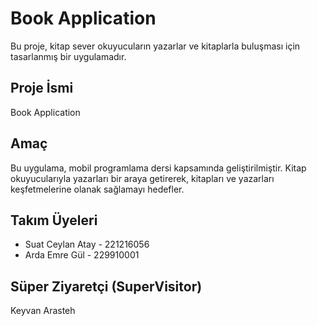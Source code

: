 # Book Application

Bu proje, kitap sever okuyucuların yazarlar ve kitaplarla buluşması için tasarlanmış bir uygulamadır.

## Proje İsmi

Book Application

## Amaç

Bu uygulama, mobil programlama dersi kapsamında geliştirilmiştir. Kitap okuyucularıyla yazarları bir araya getirerek, kitapları ve yazarları keşfetmelerine olanak sağlamayı hedefler.

## Takım Üyeleri

- Suat Ceylan Atay - 221216056
- Arda Emre Gül - 229910001

## Süper Ziyaretçi (SuperVisitor)

Keyvan Arasteh


